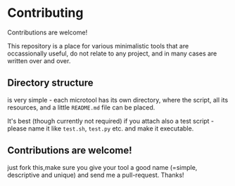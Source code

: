 # Contributing

Contributions are welcome!

This repository is a place for various minimalistic tools that are occassionally useful, do not relate to any project, and in many cases are written over and over.

## Directory structure

is very simple - each microtool has its own directory, where the script, all its resources, and a little `README.md` file can be placed.

It's best (though currently not required) if you attach also a test script - please name it like `test.sh`, `test.py` etc. and make it executable.

## Contributions are welcome!

just fork this,make sure you give your tool a good name (=simple, descriptive and unique) and send me a pull-request. Thanks!
